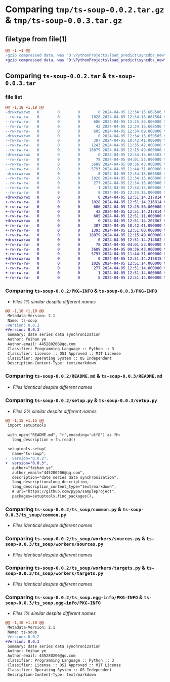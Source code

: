 # Comparing `tmp/ts-soup-0.0.2.tar.gz` & `tmp/ts-soup-0.0.3.tar.gz`

## filetype from file(1)

```diff
@@ -1 +1 @@
-gzip compressed data, was "D:\PythonProjects\load_predict\syncdbs_new\dist\.tmp-qsev1_yt\ts-soup-0.0.2.tar", last modified: Fri Apr  5 12:34:15 2024, max compression
+gzip compressed data, was "D:\PythonProjects\load_predict\syncdbs_new\dist\.tmp-a23bktse\ts-soup-0.0.3.tar", last modified: Fri Apr  5 12:51:14 2024, max compression
```

## Comparing `ts-soup-0.0.2.tar` & `ts-soup-0.0.3.tar`

### file list

```diff
@@ -1,18 +1,18 @@
-drwxrwxrwx   0        0        0        0 2024-04-05 12:34:15.668506 ts-soup-0.0.2/
--rw-rw-rw-   0        0        0     1028 2024-04-05 12:34:15.667504 ts-soup-0.0.2/PKG-INFO
--rw-rw-rw-   0        0        0      686 2024-04-05 12:25:36.000000 ts-soup-0.0.2/README.md
--rw-rw-rw-   0        0        0       42 2024-04-05 12:34:15.668506 ts-soup-0.0.2/setup.cfg
--rw-rw-rw-   0        0        0      605 2024-04-05 12:34:09.000000 ts-soup-0.0.2/setup.py
-drwxrwxrwx   0        0        0        0 2024-04-05 12:34:15.659505 ts-soup-0.0.2/ts_soup/
--rw-rw-rw-   0        0        0      307 2024-04-05 10:42:41.000000 ts-soup-0.0.2/ts_soup/__init__.py
--rw-rw-rw-   0        0        0     1243 2024-04-05 11:35:42.000000 ts-soup-0.0.2/ts_soup/app.py
--rw-rw-rw-   0        0        0    18079 2024-04-05 12:15:49.000000 ts-soup-0.0.2/ts_soup/common.py
-drwxrwxrwx   0        0        0        0 2024-04-05 12:34:15.665503 ts-soup-0.0.2/ts_soup/workers/
--rw-rw-rw-   0        0        0       78 2024-04-05 04:01:53.000000 ts-soup-0.0.2/ts_soup/workers/__init__.py
--rw-rw-rw-   0        0        0     3689 2024-04-05 09:36:43.000000 ts-soup-0.0.2/ts_soup/workers/sources.py
--rw-rw-rw-   0        0        0     5793 2024-04-05 11:44:31.000000 ts-soup-0.0.2/ts_soup/workers/targets.py
-drwxrwxrwx   0        0        0        0 2024-04-05 12:34:15.666506 ts-soup-0.0.2/ts_soup.egg-info/
--rw-rw-rw-   0        0        0     1028 2024-04-05 12:34:15.000000 ts-soup-0.0.2/ts_soup.egg-info/PKG-INFO
--rw-rw-rw-   0        0        0      277 2024-04-05 12:34:15.000000 ts-soup-0.0.2/ts_soup.egg-info/SOURCES.txt
--rw-rw-rw-   0        0        0        1 2024-04-05 12:34:15.000000 ts-soup-0.0.2/ts_soup.egg-info/dependency_links.txt
--rw-rw-rw-   0        0        0        8 2024-04-05 12:34:15.000000 ts-soup-0.0.2/ts_soup.egg-info/top_level.txt
+drwxrwxrwx   0        0        0        0 2024-04-05 12:51:14.217814 ts-soup-0.0.3/
+-rw-rw-rw-   0        0        0     1028 2024-04-05 12:51:14.216814 ts-soup-0.0.3/PKG-INFO
+-rw-rw-rw-   0        0        0      686 2024-04-05 12:25:36.000000 ts-soup-0.0.3/README.md
+-rw-rw-rw-   0        0        0       42 2024-04-05 12:51:14.217814 ts-soup-0.0.3/setup.cfg
+-rw-rw-rw-   0        0        0      605 2024-04-05 12:51:11.000000 ts-soup-0.0.3/setup.py
+drwxrwxrwx   0        0        0        0 2024-04-05 12:51:14.207862 ts-soup-0.0.3/ts_soup/
+-rw-rw-rw-   0        0        0      307 2024-04-05 10:42:41.000000 ts-soup-0.0.3/ts_soup/__init__.py
+-rw-rw-rw-   0        0        0     1393 2024-04-05 12:51:00.000000 ts-soup-0.0.3/ts_soup/app.py
+-rw-rw-rw-   0        0        0    18079 2024-04-05 12:15:49.000000 ts-soup-0.0.3/ts_soup/common.py
+drwxrwxrwx   0        0        0        0 2024-04-05 12:51:14.214802 ts-soup-0.0.3/ts_soup/workers/
+-rw-rw-rw-   0        0        0       78 2024-04-05 04:01:53.000000 ts-soup-0.0.3/ts_soup/workers/__init__.py
+-rw-rw-rw-   0        0        0     3689 2024-04-05 09:36:43.000000 ts-soup-0.0.3/ts_soup/workers/sources.py
+-rw-rw-rw-   0        0        0     5793 2024-04-05 11:44:31.000000 ts-soup-0.0.3/ts_soup/workers/targets.py
+drwxrwxrwx   0        0        0        0 2024-04-05 12:51:14.215815 ts-soup-0.0.3/ts_soup.egg-info/
+-rw-rw-rw-   0        0        0     1028 2024-04-05 12:51:14.000000 ts-soup-0.0.3/ts_soup.egg-info/PKG-INFO
+-rw-rw-rw-   0        0        0      277 2024-04-05 12:51:14.000000 ts-soup-0.0.3/ts_soup.egg-info/SOURCES.txt
+-rw-rw-rw-   0        0        0        1 2024-04-05 12:51:14.000000 ts-soup-0.0.3/ts_soup.egg-info/dependency_links.txt
+-rw-rw-rw-   0        0        0        8 2024-04-05 12:51:14.000000 ts-soup-0.0.3/ts_soup.egg-info/top_level.txt
```

### Comparing `ts-soup-0.0.2/PKG-INFO` & `ts-soup-0.0.3/PKG-INFO`

 * *Files 1% similar despite different names*

```diff
@@ -1,10 +1,10 @@
 Metadata-Version: 2.1
 Name: ts-soup
-Version: 0.0.2
+Version: 0.0.3
 Summary: date series data synchronization
 Author: feihan ye
 Author-email: 445280206@qq.com
 Classifier: Programming Language :: Python :: 3
 Classifier: License :: OSI Approved :: MIT License
 Classifier: Operating System :: OS Independent
 Description-Content-Type: text/markdown
```

### Comparing `ts-soup-0.0.2/README.md` & `ts-soup-0.0.3/README.md`

 * *Files identical despite different names*

### Comparing `ts-soup-0.0.2/setup.py` & `ts-soup-0.0.3/setup.py`

 * *Files 2% similar despite different names*

```diff
@@ -1,15 +1,15 @@
 import setuptools
 
 with open("README.md", "r",encoding='utf8') as fh:
   long_description = fh.read()
 
 setuptools.setup(
   name="ts-soup",
-  version="0.0.2",
+  version="0.0.3",
   author="feihan ye",
   author_email="445280206@qq.com",
   description="date series data synchronization",
   long_description=long_description,
   long_description_content_type="text/markdown",
   # url="https://github.com/pypa/sampleproject",
   packages=setuptools.find_packages(),
```

### Comparing `ts-soup-0.0.2/ts_soup/common.py` & `ts-soup-0.0.3/ts_soup/common.py`

 * *Files identical despite different names*

### Comparing `ts-soup-0.0.2/ts_soup/workers/sources.py` & `ts-soup-0.0.3/ts_soup/workers/sources.py`

 * *Files identical despite different names*

### Comparing `ts-soup-0.0.2/ts_soup/workers/targets.py` & `ts-soup-0.0.3/ts_soup/workers/targets.py`

 * *Files identical despite different names*

### Comparing `ts-soup-0.0.2/ts_soup.egg-info/PKG-INFO` & `ts-soup-0.0.3/ts_soup.egg-info/PKG-INFO`

 * *Files 1% similar despite different names*

```diff
@@ -1,10 +1,10 @@
 Metadata-Version: 2.1
 Name: ts-soup
-Version: 0.0.2
+Version: 0.0.3
 Summary: date series data synchronization
 Author: feihan ye
 Author-email: 445280206@qq.com
 Classifier: Programming Language :: Python :: 3
 Classifier: License :: OSI Approved :: MIT License
 Classifier: Operating System :: OS Independent
 Description-Content-Type: text/markdown
```

